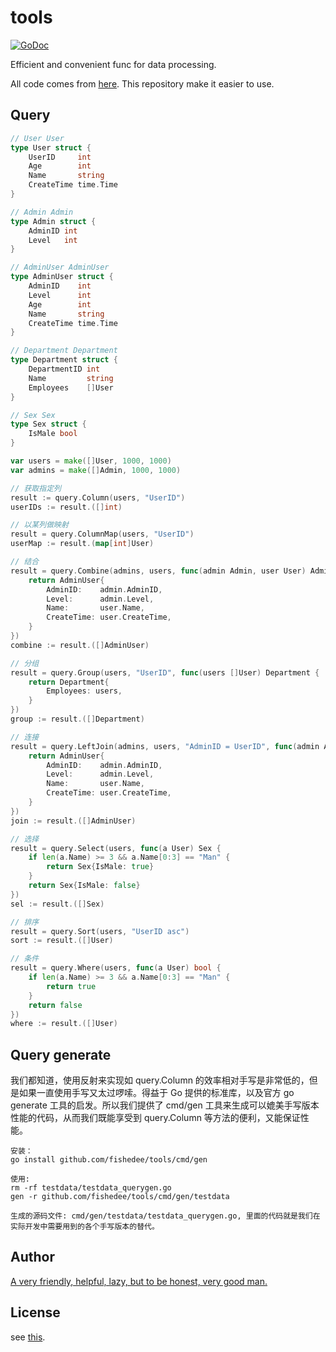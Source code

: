 # tools

[![GoDoc](https://godoc.org/github.com/fishedee/tools?status.svg)](https://godoc.org/github.com/fishedee/tools)

Efficient and convenient func for data processing.

All code comes from [here](https://github.com/fishedee/fishgo/tree/master/src/github.com/fishedee/language). This repository make it easier to use.

## Query

```go
// User User
type User struct {
    UserID     int
    Age        int
    Name       string
    CreateTime time.Time
}

// Admin Admin
type Admin struct {
    AdminID int
    Level   int
}

// AdminUser AdminUser
type AdminUser struct {
    AdminID    int
    Level      int
    Age        int
    Name       string
    CreateTime time.Time
}

// Department Department
type Department struct {
    DepartmentID int
    Name         string
    Employees    []User
}

// Sex Sex
type Sex struct {
    IsMale bool
}

var users = make([]User, 1000, 1000)
var admins = make([]Admin, 1000, 1000)

// 获取指定列
result := query.Column(users, "UserID")
userIDs := result.([]int)

// 以某列做映射
result = query.ColumnMap(users, "UserID")
userMap := result.(map[int]User)

// 结合
result = query.Combine(admins, users, func(admin Admin, user User) AdminUser {
    return AdminUser{
        AdminID:    admin.AdminID,
        Level:      admin.Level,
        Name:       user.Name,
        CreateTime: user.CreateTime,
    }
})
combine := result.([]AdminUser)

// 分组
result = query.Group(users, "UserID", func(users []User) Department {
    return Department{
        Employees: users,
    }
})
group := result.([]Department)

// 连接
result = query.LeftJoin(admins, users, "AdminID = UserID", func(admin Admin, user User) AdminUser {
    return AdminUser{
        AdminID:    admin.AdminID,
        Level:      admin.Level,
        Name:       user.Name,
        CreateTime: user.CreateTime,
    }
})
join := result.([]AdminUser)

// 选择
result = query.Select(users, func(a User) Sex {
    if len(a.Name) >= 3 && a.Name[0:3] == "Man" {
        return Sex{IsMale: true}
    }
    return Sex{IsMale: false}
})
sel := result.([]Sex)

// 排序
result = query.Sort(users, "UserID asc")
sort := result.([]User)

// 条件
result = query.Where(users, func(a User) bool {
    if len(a.Name) >= 3 && a.Name[0:3] == "Man" {
        return true
    }
    return false
})
where := result.([]User)
```

## Query generate

我们都知道，使用反射来实现如 query.Column 的效率相对手写是非常低的，但是如果一直使用手写又太过啰嗦。得益于 Go 提供的标准库，以及官方 go generate 工具的启发。所以我们提供了 cmd/gen 工具来生成可以媲美手写版本性能的代码，从而我们既能享受到 query.Column 等方法的便利，又能保证性能。

```shell
安装：
go install github.com/fishedee/tools/cmd/gen

使用:
rm -rf testdata/testdata_querygen.go
gen -r github.com/fishedee/tools/cmd/gen/testdata

生成的源码文件: cmd/gen/testdata/testdata_querygen.go, 里面的代码就是我们在实际开发中需要用到的各个手写版本的替代。
```

## Author

[A very friendly, helpful, lazy, but to be honest, very good man.](https://github.com/fishedee)

## License

see [this](LICENSE).
